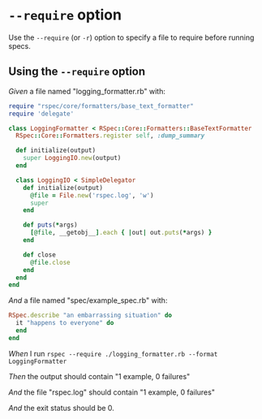 # `--require` option

Use the `--require` (or `-r`) option to specify a file to require before
  running specs.

## Using the `--require` option

_Given_ a file named "logging_formatter.rb" with:

```ruby
require "rspec/core/formatters/base_text_formatter"
require 'delegate'

class LoggingFormatter < RSpec::Core::Formatters::BaseTextFormatter
  RSpec::Core::Formatters.register self, :dump_summary

  def initialize(output)
    super LoggingIO.new(output)
  end

  class LoggingIO < SimpleDelegator
    def initialize(output)
      @file = File.new('rspec.log', 'w')
      super
    end

    def puts(*args)
      [@file, __getobj__].each { |out| out.puts(*args) }
    end

    def close
      @file.close
    end
  end
end
```

_And_ a file named "spec/example_spec.rb" with:

```ruby
RSpec.describe "an embarrassing situation" do
  it "happens to everyone" do
  end
end
```

_When_ I run `rspec --require ./logging_formatter.rb --format LoggingFormatter`

_Then_ the output should contain "1 example, 0 failures"

_And_ the file "rspec.log" should contain "1 example, 0 failures"

_And_ the exit status should be 0.
